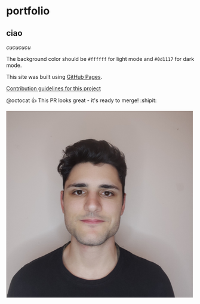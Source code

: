# portfolio

## ciao

*cucucucu*

The background color should be `#ffffff` for light mode and `#0d1117` for dark mode.

This site was built using [GitHub Pages](https://pages.github.com/).

[Contribution guidelines for this project](docs/CONTRIBUTING.md)

@octocat :+1: This PR looks great - it's ready to merge! :shipit:

<!-- This content will not appear in the rendered Markdown -->

![Use Case Diagram](./img/io.png)
